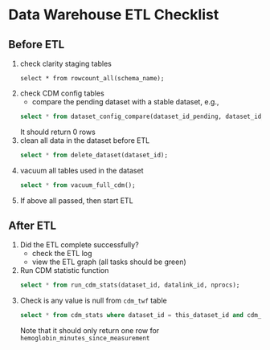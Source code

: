 Data Warehouse ETL Checklist
=============
Before ETL
----------
1. check clarity staging tables
    ```
    select * from rowcount_all(schema_name);
    ```
2. check CDM config tables
    - compare the pending dataset with a stable dataset, e.g.,
    ```sql
    select * from dataset_config_compare(dataset_id_pending, dataset_id_stable)
    ```
    It should return 0 rows
3. clean all data in the dataset before ETL
    ```sql
    select * from delete_dataset(dataset_id);
    ```
4. vacuum all tables used in the dataset
    ```sql
    select * from vacuum_full_cdm();
    ```
5. If above all passed, then start ETL

After ETL
---------
1. Did the ETL complete successfully?
    - check the ETL log
    - view the ETL graph (all tasks should be green)
2. Run CDM statistic function
    ```sql
    select * from run_cdm_stats(dataset_id, datalink_id, nprocs);
    ```
3. Check is any value is null from `cdm_twf` table
    ```sql
    select * from cdm_stats where dataset_id = this_dataset_id and cdm_table = 'cdm_twf' and (stats->>'cnt_null')::int <> 0;
    ```
    Note that it should only return one row for `hemoglobin_minutes_since_measurement`